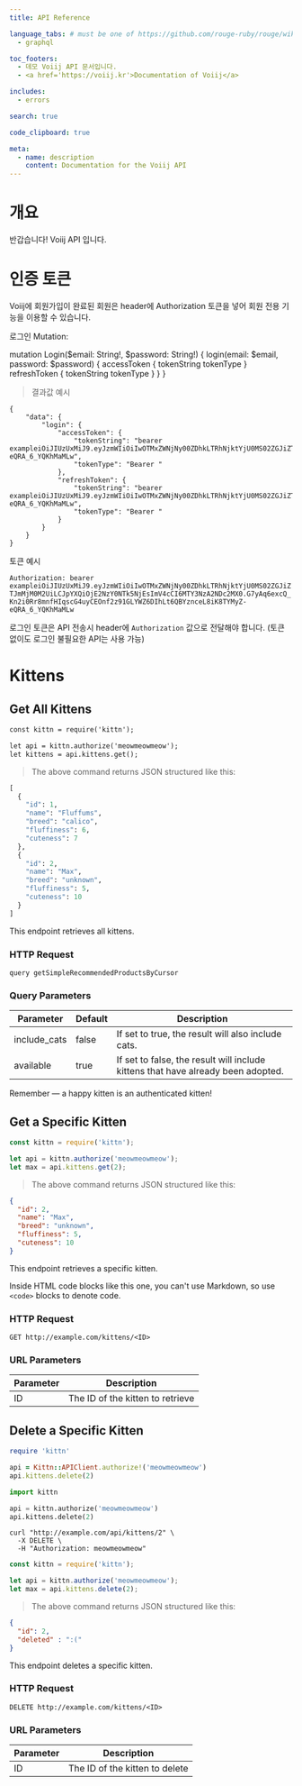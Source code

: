 ```yaml
---
title: API Reference

language_tabs: # must be one of https://github.com/rouge-ruby/rouge/wiki/List-of-supported-languages-and-lexers
  - graphql

toc_footers:
  - 데모 Voiij API 문서입니다.
  - <a href='https://voiij.kr'>Documentation of Voiij</a>

includes:
  - errors

search: true

code_clipboard: true

meta:
  - name: description
    content: Documentation for the Voiij API
---
```


# 개요

반갑습니다! Voiij API 입니다.

# 인증 토큰

Voiij에 회원가입이 완료된 회원은 header에 Authorization 토큰을 넣어 회원 전용 기능을 이용할 수 있습니다.

로그인 Mutation:

mutation Login($email: String!, $password: String!) {
  login(email: $email, password: $password) {
    accessToken {
			tokenString
			tokenType
		}
		refreshToken {
			tokenString
			tokenType
		}
  }
}


> 결과값 예시

```
{
	"data": {
		"login": {
			"accessToken": {
				"tokenString": "bearer exampleiOiJIUzUxMiJ9.eyJzmWIiOiIwOTMxZWNjNy00ZDhkLTRhNjktYjU0MS02ZGJiZTJmMjM0M2UiLCJpYXQiOjE2NzY0NTk5NjEsImV4cCI6MTY3NzA2NDc2MX0.G7yAq6excQ_Kn2i0Rr8mnfHIqscG4uyCEOnf2z91GLYWZ6DIhLt6QBYznceL8iK8TYMyZ-eQRA_6_YQKhMaMLw",
				"tokenType": "Bearer "
			},
			"refreshToken": {
				"tokenString": "bearer exampleiOiJIUzUxMiJ9.eyJzmWIiOiIwOTMxZWNjNy00ZDhkLTRhNjktYjU0MS02ZGJiZTJmMjM0M2UiLCJpYXQiOjE2NzY0NTk5NjEsImV4cCI6MTY3NzA2NDc2MX0.G7yAq6excQ_Kn2i0Rr8mnfHIqscG4uyCEOnf2z91GLYWZ6DIhLt6QBYznceL8iK8TYMyZ-eQRA_6_YQKhMaMLw",
				"tokenType": "Bearer "
			}
		}
	}
}
```

토큰 예시

`Authorization: bearer exampleiOiJIUzUxMiJ9.eyJzmWIiOiIwOTMxZWNjNy00ZDhkLTRhNjktYjU0MS02ZGJiZTJmMjM0M2UiLCJpYXQiOjE2NzY0NTk5NjEsImV4cCI6MTY3NzA2NDc2MX0.G7yAq6excQ_Kn2i0Rr8mnfHIqscG4uyCEOnf2z91GLYWZ6DIhLt6QBYznceL8iK8TYMyZ-eQRA_6_YQKhMaMLw`

<aside class="notice">
로그인 토큰은 API 전송시 header에 <code>Authorization</code> 값으로 전달해야 합니다. (토큰 없이도 로그인 불필요한 API는 사용 가능)
</aside>

# Kittens

## Get All Kittens

```graphql
const kittn = require('kittn');

let api = kittn.authorize('meowmeowmeow');
let kittens = api.kittens.get();
```

> The above command returns JSON structured like this:

```graphql
[
  {
    "id": 1,
    "name": "Fluffums",
    "breed": "calico",
    "fluffiness": 6,
    "cuteness": 7
  },
  {
    "id": 2,
    "name": "Max",
    "breed": "unknown",
    "fluffiness": 5,
    "cuteness": 10
  }
]
```

This endpoint retrieves all kittens.

### HTTP Request

`query getSimpleRecommendedProductsByCursor`

### Query Parameters

Parameter | Default | Description
--------- | ------- | -----------
include_cats | false | If set to true, the result will also include cats.
available | true | If set to false, the result will include kittens that have already been adopted.

<aside class="success">
Remember — a happy kitten is an authenticated kitten!
</aside>

## Get a Specific Kitten

```jsx
const kittn = require('kittn');

let api = kittn.authorize('meowmeowmeow');
let max = api.kittens.get(2);
```

> The above command returns JSON structured like this:

```json
{
  "id": 2,
  "name": "Max",
  "breed": "unknown",
  "fluffiness": 5,
  "cuteness": 10
}
```

This endpoint retrieves a specific kitten.

<aside class="warning">Inside HTML code blocks like this one, you can't use Markdown, so use <code>&lt;code&gt;</code> blocks to denote code.</aside>

### HTTP Request

`GET http://example.com/kittens/<ID>`

### URL Parameters

Parameter | Description
--------- | -----------
ID | The ID of the kitten to retrieve

## Delete a Specific Kitten

```ruby
require 'kittn'

api = Kittn::APIClient.authorize!('meowmeowmeow')
api.kittens.delete(2)
```

```python
import kittn

api = kittn.authorize('meowmeowmeow')
api.kittens.delete(2)
```

```shell
curl "http://example.com/api/kittens/2" \
  -X DELETE \
  -H "Authorization: meowmeowmeow"
```

```javascript
const kittn = require('kittn');

let api = kittn.authorize('meowmeowmeow');
let max = api.kittens.delete(2);
```

> The above command returns JSON structured like this:

```json
{
  "id": 2,
  "deleted" : ":("
}
```

This endpoint deletes a specific kitten.

### HTTP Request

`DELETE http://example.com/kittens/<ID>`

### URL Parameters

Parameter | Description
--------- | -----------
ID | The ID of the kitten to delete

